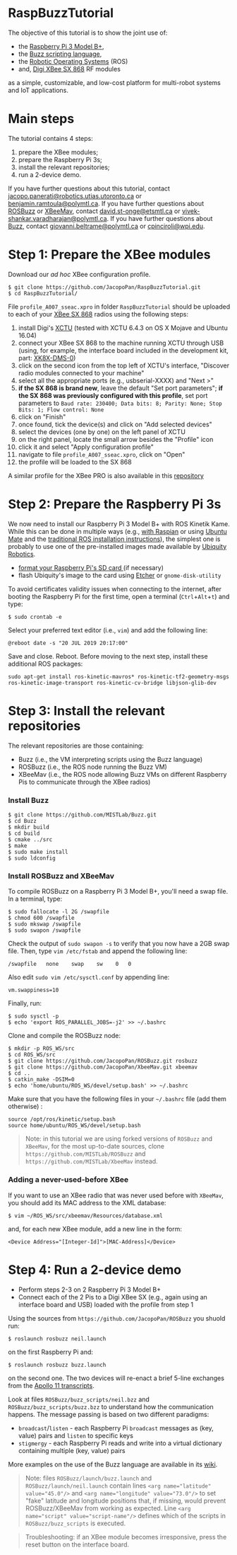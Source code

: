 # RaspBuzzTutorial

The objective of this tutorial is to show the joint use of:

- the [Raspberry Pi 3 Model B+](https://www.raspberrypi.org/products/raspberry-pi-3-model-b-plus/),
- the [Buzz scripting language](https://the.swarming.buzz/wiki/),
- the [Robotic Operating Systems](https://www.ros.org/about-ros/) (ROS)
- and, [Digi XBee SX 868](https://www.digi.com/products/embedded-systems/digi-xbee/rf-modules/sub-1-ghz-modules/digi-xbee-sx-868) RF modules

as a simple, customizable, and low-cost platform for multi-robot systems and IoT applications.

# Main steps

The tutorial contains 4 steps:

1. prepare the XBee modules;
2. prepare the Raspberry Pi 3s;
3. install the relevant repositories;
4. run a 2-device demo.

If you have further questions about this tutorial, contact <jacopo.panerati@robotics.utias.utoronto.ca> or <benjamin.ramtoula@polymtl.ca>.
If you have further questions about [ROSBuzz](https://github.com/MISTLab/ROSBuzz) or [XBeeMav](https://github.com/MISTLab/XbeeMav), contact <david.st-onge@etsmtl.ca> or <vivek-shankar.varadharajan@polymtl.ca>. If you have further questions about [Buzz](https://github.com/MISTLab/Buzz/), contact <giovanni.beltrame@polymtl.ca> or <cpinciroli@wpi.edu>.



# Step 1: Prepare the XBee modules

Download our *ad hoc* XBee configuration profile.

```
$ git clone https://github.com/JacopoPan/RaspBuzzTutorial.git
$ cd RaspBuzzTutorial/
```

File `profile_A007_sseac.xpro` in folder `RaspBuzzTutorial` should be uploaded to each of your [XBee SX 868](https://www.digi.com/products/embedded-systems/digi-xbee/rf-modules/sub-1-ghz-modules/digi-xbee-sx-868) radios using the following steps:

1. install Digi's [XCTU](https://www.digi.com/products/embedded-systems/digi-xbee/digi-xbee-tools/xctu#productsupport-utilities) (tested with XCTU 6.4.3 on OS X Mojave and Ubuntu 16.04)
2. connect your XBee SX 868 to the machine running XCTU through USB (using, for example, the interface board included in the development kit, part: [XK8X-DMS-0](https://www.digikey.com/product-detail/en/digi-international/XK8X-DMS-0/602-2117-ND/))
3. click on the second icon from the top left of XCTU's interface, "Discover radio modules connected to your machine"
4. select all the appropriate ports (e.g., usbserial-XXXX) and "Next >"
5. **if the SX 868 is brand new**, leave the default "Set port parameters"; **if the SX 868 was previously configured with this profile**, set port parameters to `Baud rate: 230400; Data bits: 8; Parity: None; Stop Bits: 1; Flow control: None`
6. click on "Finish"
7. once found, tick the device(s) and click on "Add selected devices"
8. select the devices (one by one) on the left panel of XCTU
9. on the right panel, locate the small arrow besides the "Profile" icon
10. click it and select "Apply configuration profile"
11. navigate to file `profile_A007_sseac.xpro`, click on "Open"
12. the profile will be loaded to the SX 868

A similar profile for the XBee PRO is also available in this [repository](http://git.mistlab.ca/bramtoula/spiri-resources.git)



# Step 2: Prepare the Raspberry Pi  3s

We now need to install our Raspberry Pi 3 Model B+ with ROS Kinetik Kame. While this can be done in multiple ways (e.g., [with Raspian](http://wiki.ros.org/ROSberryPi/Installing%20ROS%20Kinetic%20on%20the%20Raspberry%20Pi) or using [Ubuntu Mate](https://ubuntu-pi-flavour-maker.org/download/) and the [traditional ROS installation instructions](http://wiki.ros.org/kinetic/Installation/Ubuntu)), the simplest one is probably to use one of the pre-installed images made available by [Ubiquity Robotics](https://downloads.ubiquityrobotics.com/pi.html).

- [format your Raspberry Pi's SD card ](https://www.sdcard.org/downloads/formatter/) (if necessary)
- flash Ubiquity's image to the card using [Etcher](https://www.balena.io/etcher/) or `gnome-disk-utility`

To avoid certificates validity issues when connecting to the internet, after booting the Raspberry Pi for the first time, open a terminal (`Ctrl`+`Alt`+`t`) and type:

```
$ sudo crontab -e
```

Select your preferred text editor (i.e., `vim`) and add the following line:

```
@reboot date -s "20 JUL 2019 20:17:00"
```

Save and close. Reboot. Before moving to the next step, install these additional ROS packages:

`sudo apt-get install ros-kinetic-mavros* ros-kinetic-tf2-geometry-msgs ros-kinetic-image-transport ros-kinetic-cv-bridge libjson-glib-dev`



# Step 3: Install the relevant repositories

The relevant repositories are those containing:

- Buzz (i.e., the VM interpreting scripts using the Buzz language)
- ROSBuzz (i.e., the ROS node running the Buzz VM)
- XBeeMav (i.e., the ROS node allowing Buzz VMs on different Raspberry Pis to communicate through the XBee radios)

### Install Buzz

```
$ git clone https://github.com/MISTLab/Buzz.git
$ cd Buzz
$ mkdir build
$ cd build
$ cmake ../src
$ make
$ sudo make install
$ sudo ldconfig
```

### Install ROSBuzz and XBeeMav

To compile ROSBuzz on a Raspberry Pi 3 Model B+, you'll need a swap file. In a terminal, type: 

```
$ sudo fallocate -l 2G /swapfile
$ chmod 600 /swapfile
$ sudo mkswap /swapfile
$ sudo swapon /swapfile
```

Check the output of `sudo swapon -s` to verify that you now have a 2GB swap file. Then, type `vim /etc/fstab` and append the following line:

```
/swapfile   none    swap    sw    0   0
```

Also edit `sudo vim /etc/sysctl.conf` by appending line:

```
vm.swappiness=10
```

Finally, run:

```
$ sudo sysctl -p
$ echo 'export ROS_PARALLEL_JOBS=-j2' >> ~/.bashrc 
```

Clone and compile the ROSBuzz node:

```
$ mkdir -p ROS_WS/src
$ cd ROS_WS/src
$ git clone https://github.com/JacopoPan/ROSBuzz.git rosbuzz
$ git clone https://github.com/JacopoPan/XbeeMav.git xbeemav
$ cd ..
$ catkin_make -DSIM=0
$ echo 'home/ubuntu/ROS_WS/devel/setup.bash' >> ~/.bashrc 
```

Make sure that you have the following files in your `~/.bashrc` file (add them otherwise) :

```
source /opt/ros/kinetic/setup.bash
source home/ubuntu/ROS_WS/devel/setup.bash
```

> Note: in this tutorial we are using forked versions of `ROSBuzz` and `XBeeMav`, for the most up-to-date sources, clone `https://github.com/MISTLab/ROSBuzz` and `https://github.com/MISTLab/XbeeMav` instead.

### Adding a never-used-before XBee 

If you want to use an XBee radio that was never used before with `XBeeMav`, you should add its MAC address to the XML database:

```
$ vim ~/ROS_WS/src/xbeemav/Resources/database.xml
```

and, for each new XBee module, add a new line in the form:

```
<Device Address="[Integer-Id]">[MAC-Address]</Device>
```



# Step 4: Run a 2-device demo

- Perform steps 2-3 on 2 Raspberry Pi 3 Model B+
- Connect each of the 2 Pis to a Digi XBee SX (e.g., again using an interface board and USB) loaded with the profile from step 1

Using the sources from `https://github.com/JacopoPan/ROSBuzz` you shuold run:

```
$ roslaunch rosbuzz neil.launch
```

on the first Raspberry Pi and:

```
$ roslaunch rosbuzz buzz.launch
```

on the second one. The two devices will re-enact a brief 5-line exchanges from the [Apollo 11 transcripts](https://www.hq.nasa.gov/alsj/a11/a11transscript_cm.pdf).

Look at files `ROSBuzz/buzz_scripts/neil.bzz` and `ROSBuzz/buzz_scripts/buzz.bzz` to understand how the communication happens. The message passing is based on two different paradigms:

- `broadcast`/`listen` - each Raspberry Pi `broadcast` messages as (key, value) pairs and `listen` to specific keys
- `stigmergy` - each Raspberry Pi reads and write into a virtual dictionary containing multiple (key, value) pairs

More examples on the use of the Buzz language are available in its [wiki](https://the.swarming.buzz/wiki/doku.php?id=buzz_syntax_cheatsheet).

> Note: files `ROSBuzz/launch/buzz.launch` and `ROSBuzz/launch/neil.launch` contain lines `<arg name="latitude" value="45.0"/>` and `<arg name="longitude" value="73.0"/>` to set "fake" latitude and longitude positions that, if missing, would prevent ROSBuzz/XBeeMav from working as expected. Line `<arg name="script" value="script-name"/>` defines which of the scripts in `ROSBuzz/buzz_scripts` is executed.

> Troubleshooting: if an XBee module becomes irresponsive, press the reset button on the interface board.

